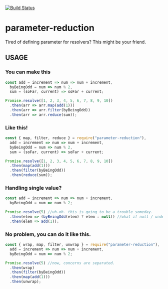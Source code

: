 [![Build Status](https://travis-ci.org/lambig/parameter-reduction.svg?branch=master)](https://travis-ci.org/lambig/parameter-reduction)

# parameter-reduction

Tired of defining parameter for resolvers? This might be your friend.

## USAGE

### You can make this

```javascript
const add = increment => num => num + increment,
  byBeingOdd = num => num % 2,
  sum = (soFar, current) => soFar + current;

Promise.resolve([1, 2, 3, 4, 5, 6, 7, 8, 9, 10])
  .then(arr => arr.map(add(1)))
  .then(arr => arr.filter(byBeingOdd))
  .then(arr => arr.reduce(sum));
```

### Like this!

```javascript
const { map, filter, reduce } = require("parameter-reduction"),
  add = increment => num => num + increment,
  byBeingOdd = num => num % 2,
  sum = (soFar, current) => soFar + current;

Promise.resolve([1, 2, 3, 4, 5, 6, 7, 8, 9, 10])
  .then(map(add(1)))
  .then(filter(byBeingOdd))
  .then(reduce(sum));
```

### Handling single value?

```javascript
const add = increment => num => num + increment,
  byBeingOdd = num => num % 2;

Promise.resolve(5) //uh-oh. this is going to be a trouble someday.
  .then(elem => (byBeingOdd(elem) ? elem : null)) //what if null / undefined?
  .then(elem => add(1));
```

### No problem, you can do it like this.

```javascript
const { wrap, map, filter, unwrap } = require("parameter-reduction"),
  add = increment => num => num + increment,
  byBeingOdd = num => num % 2;

Promise.resolve(5) //now, concerns are separated.
  .then(wrap)
  .then(filter(byBeingOdd))
  .then(map(add(1)))
  .then(unwrap);
```
